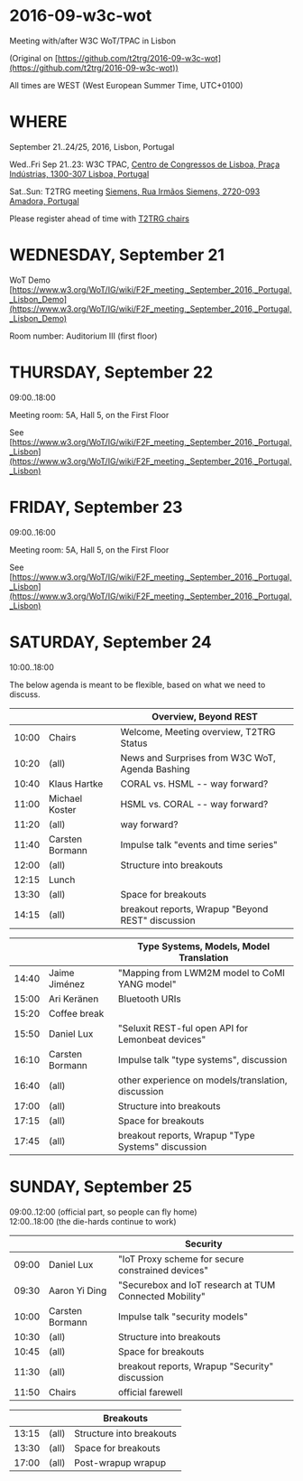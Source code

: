 # 2016-09-w3c-wot

Meeting with/after W3C WoT/TPAC in Lisbon

(Original on [https://github.com/t2trg/2016-09-w3c-wot](https://github.com/t2trg/2016-09-w3c-wot))

All times are WEST (West European Summer Time, UTC+0100)

# WHERE

September 21..24/25, 2016, Lisbon, Portugal

Wed..Fri Sep 21..23: W3C TPAC, [Centro de Congressos de Lisboa, Praça Indústrias, 1300-307 Lisboa, Portugal](https://www.w3.org/2016/09/TPAC/#venue)

Sat..Sun: T2TRG meeting [Siemens, Rua Irmãos Siemens, 2720-093 Amadora, Portugal](http://w5.siemens.com/portugal/web_nwa/pt/PortalInternet/QuemSomos/OndeEstamos/Pages/default.aspx)

Please register ahead of time with [T2TRG chairs](mailto:t2trg-chairs@ietf.org)

# WEDNESDAY, September 21

WoT Demo [https://www.w3.org/WoT/IG/wiki/F2F_meeting,_September_2016,_Portugal,_Lisbon_Demo](https://www.w3.org/WoT/IG/wiki/F2F_meeting,_September_2016,_Portugal,_Lisbon_Demo)

Room number: Auditorium III (first floor)

# THURSDAY, September 22

09:00..18:00

Meeting room: 5A, Hall 5, on the First Floor

See [https://www.w3.org/WoT/IG/wiki/F2F_meeting,_September_2016,_Portugal,_Lisbon](https://www.w3.org/WoT/IG/wiki/F2F_meeting,_September_2016,_Portugal,_Lisbon)

# FRIDAY, September 23

09:00..16:00

Meeting room: 5A, Hall 5, on the First Floor

See [https://www.w3.org/WoT/IG/wiki/F2F_meeting,_September_2016,_Portugal,_Lisbon](https://www.w3.org/WoT/IG/wiki/F2F_meeting,_September_2016,_Portugal,_Lisbon)

# SATURDAY, September 24

10:00..18:00

The below agenda is meant to be flexible, based on what we need to discuss.



|       |                 | Overview, Beyond REST                             |
|-------|-----------------|---------------------------------------------------|
| 10:00 | Chairs          | Welcome, Meeting overview, T2TRG Status           |
| 10:20 | (all)           | News and Surprises from W3C WoT, Agenda Bashing   |
| 10:40 | Klaus Hartke    | CORAL vs. HSML -- way forward?                    |
| 11:00 | Michael Koster  | HSML vs. CORAL -- way forward?                    |
| 11:20 | (all)           | way forward?                                      |
| 11:40 | Carsten Bormann | Impulse talk "events and time series"             |
| 12:00 | (all)           | Structure into breakouts                          |
| 12:15 | Lunch           |                                                   |
| 13:30 | (all)           | Space for breakouts                               |
| 14:15 | (all)           | breakout reports, Wrapup "Beyond REST" discussion |

|       |                 | Type Systems, Models, Model Translation            |
|-------|-----------------|----------------------------------------------------|
| 14:40 | Jaime Jiménez   | "Mapping from LWM2M model to CoMI YANG model"      |
| 15:00 | Ari Keränen     | Bluetooth URIs                                     |
| 15:20 | Coffee break    |                                                    |
| 15:50 | Daniel Lux      | "Seluxit REST-ful open API for Lemonbeat devices"  |
| 16:10 | Carsten Bormann | Impulse talk "type systems", discussion            |
| 16:40 | (all)           | other experience on models/translation, discussion |
| 17:00 | (all)           | Structure into breakouts                           |
| 17:15 | (all)           | Space for breakouts                                |
| 17:45 | (all)           | breakout reports, Wrapup "Type Systems" discussion |

# SUNDAY, September 25

09:00..12:00 (official part, so people can fly home)  
12:00..18:00 (the die-hards continue to work)


|       |                 | Security                                               |
|-------|-----------------|--------------------------------------------------------|
| 09:00 | Daniel Lux      | "IoT Proxy scheme for secure constrained devices"      |
| 09:30 | Aaron Yi Ding   | "Securebox and IoT research at TUM Connected Mobility" |
| 10:00 | Carsten Bormann | Impulse talk "security models"                         |
| 10:30 | (all)           | Structure into breakouts                               |
| 10:45 | (all)           | Space for breakouts                                    |
| 11:30 | (all)           | breakout reports, Wrapup "Security" discussion         |
| 11:50 | Chairs          | official farewell                                      |


|       |       | Breakouts                |
|-------|-------|--------------------------|
| 13:15 | (all) | Structure into breakouts |
| 13:30 | (all) | Space for breakouts      |
| 17:00 | (all) | Post-wrapup wrapup       |
